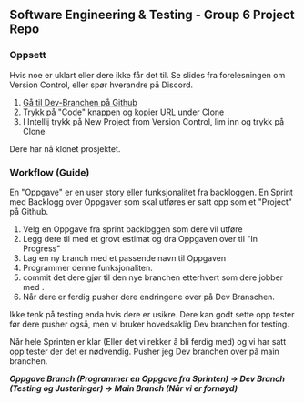 ## Software Engineering & Testing - Group 6 Project Repo


### Oppsett

Hvis noe er uklart eller dere ikke får det til. Se slides fra forelesningen om Version Control, eller
spør hverandre på Discord. 

1. [Gå til Dev-Branchen på Github](https://github.com/heathensoft/SET_Gruppe_6/tree/dev)
2. Trykk på "Code" knappen og kopier URL under Clone
3. I Intellij trykk på New Project from Version Control, lim inn og trykk på Clone

Dere har nå klonet prosjektet. 

### Workflow (Guide)

En "Oppgave" er en user story eller funksjonalitet fra backloggen.
En Sprint med Backlogg over Oppgaver som skal utføres er satt opp som et "Project" på Github. 

1. Velg en Oppgave fra sprint backloggen som dere vil utføre
2. Legg dere til med et grovt estimat og dra Oppgaven over til "In Progress"
2. Lag en ny branch med et passende navn til Oppgaven
3. Programmer denne funksjonaliten.
4. commit det dere gjør til den nye branchen etterhvert som dere jobber med .
5. Når dere er ferdig pusher dere endringene over på Dev Branschen.

Ikke tenk på testing enda hvis dere er usikre. Dere kan godt sette opp tester før dere pusher også, men vi bruker hovedsaklig Dev branchen for testing.

Når hele Sprinten er klar (Eller det vi rekker å bli ferdig med) og vi har satt opp tester der det er nødvendig.
Pusher jeg Dev branchen over på main branchen.

***Oppgave Branch (Programmer en Oppgave fra Sprinten) -> Dev Branch (Testing og Justeringer) -> Main Branch (Når vi er fornøyd)***